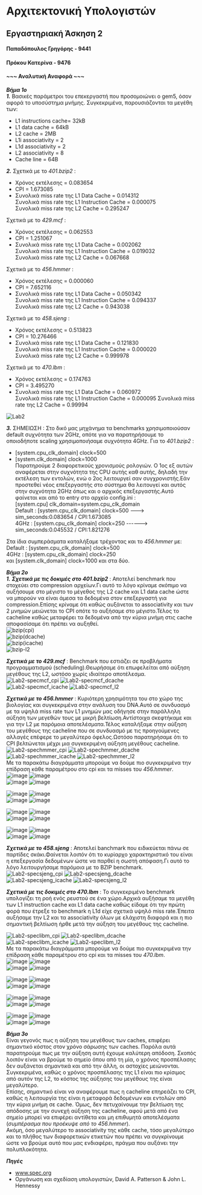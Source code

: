 # Αρχιτεκτονική Υπολογιστών 
## Εργαστηριακή Άσκηση 2
#### Παπαδόπουλος Γρηγόρης - 9441
#### Πρόκου Κατερίνα - 9476
#### ~~~ Αναλυτική Αναφορά ~~~   
***Βήμα 1ο***  
***_1._*** Βασικές παράμετροι του επεκεργαστή που προσομοιώνει ο gem5, όσον αφορά το υποσύστημα μνήμης. Συγκεκριμένα, παρουσιάζονται τα μεγέθη των:  
* L1 instructions cache= 32kB
* L1 data cache = 64kB
* L2 cache = 2MB
* L1i associativity = 2
* L1d associativity = 2
* L2 associativity = 8
* Cache line = 64B

***_2._***  Σχετικά με το _401.bzip2_ :  
* Χρόνος εκτέλεσης = 0.083654  
* CPI = 1.673085   
* Συνολικά miss rate της L1 Data Cache = 0.014312  
Συνολικά miss rate της L1 Instruction Cache = 0.000075  
Συνολικά miss rate της L2 Cache = 0.295247  

Σχετικά με το _429.mcf_ :  
* Χρόνος εκτέλεσης = 0.062553  
* CPI = 1.251067    
* Συνολικά miss rate της L1 Data Cache = 0.002062  
Συνολικά miss rate της L1 Instruction Cache = 0.019032   
Συνολικά miss rate της L2 Cache = 0.067668  

Σχετικά με το _456.hmmer_ :  
* Χρόνος εκτέλεσης =  0.000060    
* CPI = 7.652116   
* Συνολικά miss rate της L1 Data Cache = 0.050342      
Συνολικά miss rate της L1 Instruction Cache = 0.094337      
Συνολικά miss rate της L2 Cache = 0.943038    

Σχετικά με το _458.sjeng_ :  
* Χρόνος εκτέλεσης = 0.513823     
* CPI = 10.276466    
* Συνολικά miss rate της L1 Data Cache = 0.121830  
Συνολικά miss rate της L1 Instruction Cache = 0.000020    
Συνολικά miss rate της L2 Cache = 0.999978  

Σχετικά με το _470.lbm_ :   
* Χρόνος εκτέλεσης = 0.174763  
* CPI = 3.495270   
* Συνολικά miss rate της L1 Data Cache = 0.060972      
Συνολικά miss rate της L1 Instruction Cache = 0.000095
Συνολικά miss rate της L2 Cache = 0.99994  

![Lab2](https://user-images.githubusercontent.com/58628111/101346360-1776b100-3891-11eb-8eb2-e904205d2ed0.png)  


***_3._*** ΣΗΜΕΙΩΣΗ : Στο δικό μας μηχάνημα τα benchmarks χρησιμοποιούσαν default συχνότητα των 2GHz, οπότε για να παρατηρήσουμε το οποιοδήποτε scaling χρησιμοποιήσαμε συχνότητα 4GHz. Για το _401.bzip2_ :  
* [system.cpu_clk_domain] clock=500  
* [system.clk_domain] clock=1000  
Παρατηρούμε 2 διαφορετικούς χρονισμούς ρολογιών. Ο 1ος εξ αυτών αναφέρεται στην συχνότητα της CPU αυτής καθ αυτής, δηλαδή την εκτέλεση των εντολών, ενώ ο 2ος λειτουργεί σαν συγχρονιστής.Εάν προστεθεί νέος επεξεργαστής στο σύστημα θα λειτουγεί και αυτός στην συχνότητα 2GHz όπως και ο αρχικός επεξεργαστής.Αυτό φαίνεται και από το entry στο αρχείο config.ini :  
[system.cpu] clk_domain=system.cpu_clk_domain   
Default : [system.cpu_clk_domain] clock=500  --->  sim_seconds:0.083654 / CPI:1.673085  
4GHz : [system.cpu_clk_domain] clock=250  ------>  sim_seconds:0.045532 / CPI:1.821276  

Στα ίδια συμπεράσματα καταλήξαμε τρέχοντας και το _456.hmmer_ με:  
Default : [system.cpu_clk_domain] clock=500  
4GHz : [system.cpu_clk_domain] clock=250  
και [system.clk_domain] clock=1000 και στα δύο.  

***Βήμα 2ο***  
***_1._***  ***Σχετικά με τις δοκιμές στο _401.bzip2_*** : Αποτελεί benchmark που στοχεύει στο compression αρχείων.Γι αυτό το λόγο κρίναμε σκόπιμο να αυξήσουμε στο μέγιστο το μέγεθος της L2 cache και L1 data cache ώστε να μπορούν να είναι άμεσα τα δεδομένα στον επεξεργαστή για compression.Επίσης κρίναμε ότι καθώς αυξάνεται το associativity και των 2 μνημών μειώνεται το CPI οπότε το αυξήσαμε στο μέγιστο.Τέλος το cacheline καθώς μεταφέρει τα δεδομένα από την κύρια μνήμη στις cache αποφασίσαμε ότι πρέπει να αυξηθεί.  
![bzip(cpi)](https://user-images.githubusercontent.com/58628111/101296299-4ce8b380-382b-11eb-9255-9e5f589ee774.png)  
![bzip(dcache)](https://user-images.githubusercontent.com/58628111/101296303-4fe3a400-382b-11eb-9621-d5ecf16438fb.png)  
![bzip(icache)](https://user-images.githubusercontent.com/58628111/101296304-5245fe00-382b-11eb-8566-3af4b4133942.png)  
![bzip-l2](https://user-images.githubusercontent.com/58628111/101296305-540fc180-382b-11eb-9eaf-ea6849039fc8.png)  

***Σχετικά με το _429.mcf_*** : Benchmark που εστιάζει σε προβλήματα προγραμματισμού (scheduling).Θεωρήσαμε ότι επωφελείται από αύξηση μεγέθους της L2, ωστόσο χωρίς ιδιαίτερο αποτέλεσμα.  
![Lab2-specmcf_cpi](https://user-images.githubusercontent.com/58628111/101356573-f0c07680-38a0-11eb-8787-6ae4dd8b7d95.png)  ![Lab2-specmcf_dcache](https://user-images.githubusercontent.com/58628111/101356581-f4ec9400-38a0-11eb-9742-906c4afa5da7.png)  
![Lab2-specmcf_icache](https://user-images.githubusercontent.com/58628111/101356586-f74eee00-38a0-11eb-9623-7bd695619aa5.png)  ![Lab2-specmcf_l2](https://user-images.githubusercontent.com/58628111/101356599-fc13a200-38a0-11eb-8d22-6d72c171bc2c.png)  


***Σχετικά με το _456.hmmer_*** : Κυριότερη χρησιμότητα του στο χώρο της βιολογίας και συγκεκριμένα στην ανάλυση του DNA.Αυτό σε συνδυασμό με τα υψηλά miss rate των L1 μνημών μας οδήγησε στην παράλληλη αύξηση των μεγεθών τους με μικρή βελτίωση.Αντίστοιχα σκεφτήκαμε και για την L2 με παρόμοια αποτελέσματα.Τέλος καταλήξαμε στην αύξηση του μεγέθους της cacheline που σε συνδυασμό με τις προηγούμενες αλλαγές επέφερε το μεγαλύτερο όφελος.Ωστόσο παρατηρήσαμε ότι το CPI βελτώνεται μέχρι μια συγκεκριμένη αύξηση μεγέθους cacheline.    
![Lab2-spechmmer_cpi](https://user-images.githubusercontent.com/58628111/101347311-8ef91000-3892-11eb-815f-ad04d0145a8e.png)  ![Lab2-spechmmer_dcache](https://user-images.githubusercontent.com/58628111/101347318-90c2d380-3892-11eb-8626-c310a83c827b.png)
![Lab2-spechmmer_icache](https://user-images.githubusercontent.com/58628111/101347325-94eef100-3892-11eb-9b22-683971168ed7.png)  ![Lab2-spechmmer_l2](https://user-images.githubusercontent.com/58628111/101347332-96b8b480-3892-11eb-9dfd-20ceb8f30d5e.png)   
Με τα παρακάτω διαγράμματα μπορούμε να δούμε πιο συγκεκριμένα την επίδραση κάθε παραμέτρου στο cpi και τα misses του _456.hmmer_.    
![image](https://user-images.githubusercontent.com/58628111/101842062-ef68a580-3b4f-11eb-9088-53f763fba7f0.png)   ![image](https://user-images.githubusercontent.com/58628111/101842074-f42d5980-3b4f-11eb-8665-ad4f93940270.png)   
![image](https://user-images.githubusercontent.com/58628111/101842289-643bdf80-3b50-11eb-96da-b7f27fa46be3.png)   ![image](https://user-images.githubusercontent.com/58628111/101842302-6aca5700-3b50-11eb-982d-b0d8a70869cb.png)   

![image](https://user-images.githubusercontent.com/58628111/101842515-e0362780-3b50-11eb-8e29-53a7667d173d.png)   ![image](https://user-images.githubusercontent.com/58628111/101842522-e4fadb80-3b50-11eb-8635-70c23da5f517.png)   
![image](https://user-images.githubusercontent.com/58628111/101842529-e926f900-3b50-11eb-9420-44eeb23bbc26.png)   ![image](https://user-images.githubusercontent.com/58628111/101842537-ee844380-3b50-11eb-8955-f2fcc8b0376f.png)    

![image](https://user-images.githubusercontent.com/58628111/101842932-ccd78c00-3b51-11eb-8fa0-027e881b0e0a.png)   ![image](https://user-images.githubusercontent.com/58628111/101842941-d3660380-3b51-11eb-834c-c2a00d64010f.png)   
![image](https://user-images.githubusercontent.com/58628111/101842948-d6f98a80-3b51-11eb-8cfa-532797710a22.png)   ![image](https://user-images.githubusercontent.com/58628111/101842954-d9f47b00-3b51-11eb-8693-5274a9c667db.png)   

![image](https://user-images.githubusercontent.com/58628111/101842849-969a0c80-3b51-11eb-9313-37e30a339680.png)   ![image](https://user-images.githubusercontent.com/58628111/101842856-9994fd00-3b51-11eb-8611-cf4820eb200e.png)   
![image](https://user-images.githubusercontent.com/58628111/101842862-9c8fed80-3b51-11eb-9cc4-44525a1fd89c.png)   ![image](https://user-images.githubusercontent.com/58628111/101842865-9ef24780-3b51-11eb-8700-b6e6c41d1a70.png)    

***Σχετικά με το _458.sjeng_*** : Αποτελεί banchmark που ειδικεύεται πάνω σε παρτίδες σκάκι.Φαίνεται λοιπόν ότι το κυρίαρχο χαρακτηριστικό του είναι η επεξεργασία δεδομένων ώστε να παρθεί η σωστή απόφαση.Γι αυτό το λόγο λειτουργήσαμε παρόμοια με το BZIP benchmark.   
![Lab2-specsjeng_cpi](https://user-images.githubusercontent.com/58628111/101296393-f29c2280-382b-11eb-9906-ffbb5c9fd0e5.png)  ![Lab2-specsjeng_dcache](https://user-images.githubusercontent.com/58628111/101296395-f465e600-382b-11eb-9271-13fe021e720b.png)  
![Lab2-specsjeng_icache](https://user-images.githubusercontent.com/58628111/101296397-f62fa980-382b-11eb-8cdd-fb1f50f887d1.png)  ![Lab2-specsjeng_l2](https://user-images.githubusercontent.com/58628111/101296400-f92a9a00-382b-11eb-8e99-6c095ced9c7c.png)  

***Σχετικά με τις δοκιμές στο _470.lbm_*** : Το συγκεκριμένο benchmark υπολογίζει τη ροή ενός ρευστού σε ένα χώρο.Αρχικά αυξήσαμε τα μεγέθη των L1 instruction cache και L1 data cache καθώς είδαμε ότι την πρώτη φορά που έτρεξε το benchmark η L1d είχε σχετικά υψηλό miss rate.Έπειτα αυξήσαμε την L2 και τα associativity όλων με ελάχιστη διαφορά και η πιο σημαντική βελτίωση ήρθε μετά την αύξηση του μεγέθους της cacheline.   

![Lab2-speclibm_cpi](https://user-images.githubusercontent.com/58628111/101345248-73403a80-388f-11eb-8fd6-e9bbd6e93ab1.png)  ![Lab2-speclibm_dcache](https://user-images.githubusercontent.com/58628111/101345257-7804ee80-388f-11eb-9be2-228e533e080e.png)  
![Lab2-speclibm_icache](https://user-images.githubusercontent.com/58628111/101345268-7a674880-388f-11eb-870e-795aa8b1fe55.png)  ![Lab2-speclibm_l2](https://user-images.githubusercontent.com/58628111/101345293-805d2980-388f-11eb-8a50-6346adaa3a14.png)   
Με τα παρακάτω διαγράμματα μπορούμε να δούμε πιο συγκεκριμένα την επίδραση κάθε παραμέτρου στο cpi και τα misses του _470.lbm_.  
![image](https://user-images.githubusercontent.com/58628111/101932770-f5a86180-3be3-11eb-887d-8c79bcf87f3f.png)   ![image](https://user-images.githubusercontent.com/58628111/101932783-f9d47f00-3be3-11eb-8a38-fab280db62ad.png)   
![image](https://user-images.githubusercontent.com/58628111/101932796-fd680600-3be3-11eb-9c83-d8692ac7f76f.png)   ![image](https://user-images.githubusercontent.com/58628111/101932808-0062f680-3be4-11eb-9ce6-721a78689d36.png)   

![image](https://user-images.githubusercontent.com/58628111/101932901-1ffa1f00-3be4-11eb-83f8-7b5e111b0266.png)   ![image](https://user-images.githubusercontent.com/58628111/101932919-238da600-3be4-11eb-95fc-0bc894a5f306.png)   
![image](https://user-images.githubusercontent.com/58628111/101932931-27212d00-3be4-11eb-8a1d-99195db39b41.png)   ![image](https://user-images.githubusercontent.com/58628111/101932945-2be5e100-3be4-11eb-9ca2-816f7d751c59.png)   

![image](https://user-images.githubusercontent.com/58628111/101936672-846bad00-3be9-11eb-8c20-ac32b58b6cb3.png)   ![image](https://user-images.githubusercontent.com/58628111/101936688-87ff3400-3be9-11eb-8968-92d999cac048.png)   
![image](https://user-images.githubusercontent.com/58628111/101936698-8d5c7e80-3be9-11eb-97db-93db301199d4.png)   ![image](https://user-images.githubusercontent.com/58628111/101936707-92213280-3be9-11eb-9da7-a3c3697bb378.png)   

![image](https://user-images.githubusercontent.com/58628111/101944017-b6ced780-3bf4-11eb-8c30-a3a3989ba791.png)   ![image](https://user-images.githubusercontent.com/58628111/101944028-bafaf500-3bf4-11eb-9da4-438726379190.png)   
![image](https://user-images.githubusercontent.com/58628111/101944047-be8e7c00-3bf4-11eb-9d93-e99d7a1ac98a.png)   ![image](https://user-images.githubusercontent.com/58628111/101944056-c3533000-3bf4-11eb-86c8-3f48ea2a567f.png)   




***Βήμα 3ο***  
Είναι γεγονός πως η αύξηση του μεγέθους των caches, επιφέρει σημαντικό κόστος στον χρόνο σάρωσης των caches. Παρόλα αυτά παρατηρούμε πως με την αύξηση αυτή έχουμε καλύτερη απόδοση. Σκοπός λοιπόν είναι να βρούμε το σημείο όπου από τη μία, ο χρόνος προσπέλασης δεν αυξάνεται σημαντικά και από την άλλη, οι αστοχίες μειώνονται. Συγκεκριμένα, καθώς ο χρόνος προσπέλασης της L1 είναι πιο κρίσιμος από αυτόν της L2, το κόστος της αύξησης του μεγέθους της είναι μεγαλύτερο.   
Επίσης, σημαντικό είναι να αναφέρουμε πως η cacheline επηρεάζει το CPI, καθώς η λειτουργία της είναι η μεταφορά δεδομένων και εντολών από την κύρια μνήμη σε cache. Όμως, δεν πετυχαίνουμε την βελτίωση της απόδοσης με την συνεχή αύξηση της cacheline, αφού μετά από ένα σημείο μπορεί να επιφέρει αντίθετα και μη επιθυμητά αποτελέσματα (_συμπέρασμα που προέκυψε από το 456.hmmer_).  
Ακόμη, όσο μεγαλύτερο το associativity της κάθε cache, τόσο μεγαλύτερο και το πλήθος των διαφορετικών ετικετών που πρέπει να συγκρίνουμε ώστε να βρούμε αυτό που μας ενδιαφέρει, πράγμα που αυξάνει την πολυπλοκότητα.   


***Πηγές***  
- www.spec.org   
- Οργάνωση και σχεδίαση υπολογιστών, David A. Patterson & John L. Hennessy  





 



